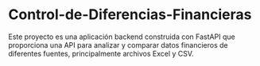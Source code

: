 # Control-de-Diferencias-Financieras
Este proyecto es una aplicación backend construida con FastAPI que proporciona una API para analizar y comparar datos financieros de diferentes fuentes, principalmente archivos Excel y CSV.
